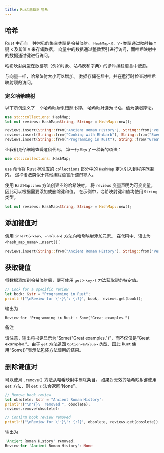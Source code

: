 ```yaml
---
title: Rust基础9 哈希
---
```

## 哈希
Rust 中还有一种常见的集合类型是哈希映射。 `HashMap<K, V>` 类型通过映射每个键 `K` 及其值 `V` 来存储数据。 向量中的数据通过整数索引进行访问，而哈希映射中的数据通过键进行访问。

哈希映射类型在数据项（例如对象、哈希表和字典）的多种编程语言中使用。

与向量一样，哈希映射大小可以增加。 数据存储在堆中，并在运行时检查对哈希映射项的访问。

### 定义哈希映射

以下示例定义了一个哈希映射来跟踪书评。 哈希映射键为书名，值为读者评论。

```rust
use std::collections::HashMap;
let mut reviews: HashMap<String, String> = HashMap::new();

reviews.insert(String::from("Ancient Roman History"), String::from("Very accurate."));
reviews.insert(String::from("Cooking with Rhubarb"), String::from("Sweet recipes."));
reviews.insert(String::from("Programming in Rust"), String::from("Great examples."));
```

让我们更仔细地查看这段代码。 第一行显示了一种新的语法：

```rust
use std::collections::HashMap;
```

`use` 命令将 Rust 标准库的 `collections` 部分中的 `HashMap` 定义引入到程序范围内。 这种语法类似于其他编程语言所述的导入。

使用 `HashMap::new` 方法创建空的哈希映射。 将 `reviews` 变量声明为可变变量，因此可以根据需要添加或删除键和值。 在示例中，哈希映射键和值均使用 `String` 类型。

```rust
let mut reviews: HashMap<String, String> = HashMap::new();
```

## 添加键值对

使用 `insert(<key>, <value>)` 方法向哈希映射添加元素。 在代码中，语法为 `<hash_map_name>.insert()`：

```rust
reviews.insert(String::from("Ancient Roman History"), String::from("Very accurate."));
```

## 获取键值

将数据添加到哈希映射后，便可使用 `get(<key>)` 方法获取键的特定值。

```rust
// Look for a specific review
let book: &str = "Programming in Rust";
println!("\nReview for \'{}\': {:?}", book, reviews.get(book));
```

输出为：

```
Review for 'Programming in Rust': Some("Great examples.")
```

备注

请注意，输出将书评显示为“Some("Great examples.")”，而不仅仅是“Great examples.”。由于 `get` 方法返回 `Option<&Value>` 类型，因此 Rust 使用“Some()”表示法包装方法调用的结果。

## 删除键值对

可以使用 `.remove()` 方法从哈希映射中删除条目。 如果对无效的哈希映射键使用 `get` 方法，则 `get` 方法会返回“None”。

```rust
// Remove book review
let obsolete: &str = "Ancient Roman History";
println!("\n'{}\' removed.", obsolete);
reviews.remove(obsolete);

// Confirm book review removed
println!("\nReview for \'{}\': {:?}", obsolete, reviews.get(obsolete));
```

输出为：

```rust
'Ancient Roman History' removed.
Review for 'Ancient Roman History': None
```

